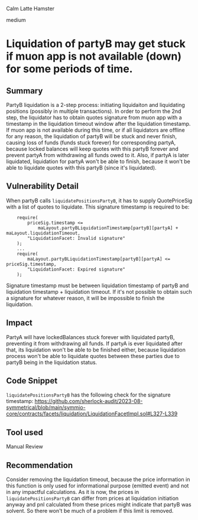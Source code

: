 Calm Latte Hamster

medium

# Liquidation of partyB may get stuck if muon app is not available (down) for some periods of time.
## Summary

PartyB liquidation is a 2-step process: initiating liquidaiton and liquidating positions (possibly in multiple transactions). In order to perform the 2nd step, the liquidator has to obtain quotes signature from muon app with a timestamp in the liquidation timeout window after the liquidation timestamp. If muon app is not available during this time, or if all liquidators are offline for any reason, the liquidation of partyB will be stuck and never finish, causing loss of funds (funds stuck forever) for corresponding partyA, because locked balances will keep quotes with this partyB forever and prevent partyA from withdrawing all funds owed to it. Also, if partyA is later liquidated, liquidation for partyA won't be able to finish, because it won't be able to liquidate quotes with this partyB (since it's liquidated).

## Vulnerability Detail

When partyB calls `liquidatePositionsPartyB`, it has to supply QuotePriceSig with a list of quotes to liquidate. This signature timestamp is required to be:
```solidity
    require(
        priceSig.timestamp <=
            maLayout.partyBLiquidationTimestamp[partyB][partyA] + maLayout.liquidationTimeout,
        "LiquidationFacet: Invalid signature"
    );
    ...
    require(
        maLayout.partyBLiquidationTimestamp[partyB][partyA] <= priceSig.timestamp,
        "LiquidationFacet: Expired signature"
    );
```

Signature timestamp must be between liquidation timestamp of partyB and liquidation timestamp + liquidation timeout.
If it's not possible to obtain such a signature for whatever reason, it will be impossible to finish the liquidation.

## Impact

PartyA will have lockedBalances stuck forever with liquidated partyB, preventing it from withdrawing all funds. If partyA is ever liquidated after that, its liquidation won't be able to be finished either, because liquidation process won't be able to liquidate quotes between these parties due to partyB being in the liquidation status.

## Code Snippet

`liquidatePositionsPartyB` has the following check for the signature timestamp:
https://github.com/sherlock-audit/2023-08-symmetrical/blob/main/symmio-core/contracts/facets/liquidation/LiquidationFacetImpl.sol#L327-L339

## Tool used

Manual Review

## Recommendation

Consider removing the liquidation timeout, because the price information in this function is only used for informational purpose (emitted event) and not in any impactful calculations. As it is now, the prices in `liquidatePositionsPartyB` can differ from prices at liquidation initiation anyway and pnl calculated from these prices might indicate that partyB was solvent. So there won't be much of a problem if this limit is removed.